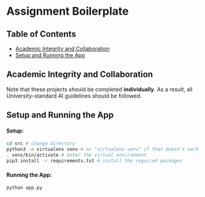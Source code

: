 # Assignment Boilerplate

## Table of Contents

* [Academic Integrity and Collaboration](#academic-integrity-and-collaboration)
* [Setup and Running the App](#setup-and-running-the-app)

## Academic Integrity and Collaboration

Note that these projects should be completed **individually**. As a result, all University-standard AI guidelines should be followed.

## Setup and Running the App

#### Setup:
```sh
cd src # change directory 
python3 -m virtualenv venv # or "virtualenv venv" if that doesn't work
. venv/bin/activate # enter the virtual environment
pip3 install -r requirements.txt # install the required packages
```

#### Running the App:
```sh
python app.py
```

